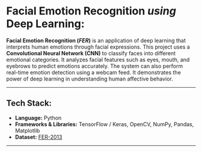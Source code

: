 # **Facial Emotion Recognition *using* Deep Learning:**

**Facial Emotion Recognition (*FER*)** is an application of deep learning that interprets human emotions through facial expressions.
This project uses a **Convolutional Neural Network (CNN)** to classify faces into different emotional categories.
It analyzes facial features such as eyes, mouth, and eyebrows to predict emotions accurately.
The system can also perform real-time emotion detection using a webcam feed.
It demonstrates the power of deep learning in understanding human affective behavior.

---

## Tech Stack:

- **Language:** Python
- **Frameworks & Libraries:** TensorFlow / Keras, OpenCV, NumPy, Pandas, Matplotlib
- **Dataset:** [FER-2013](https://www.kaggle.com/datasets/msambare/fer2013)

---
